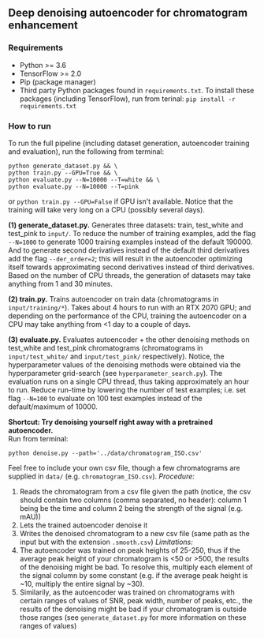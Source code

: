 ## Deep denoising autoencoder for chromatogram enhancement

### Requirements
* Python >= 3.6
* TensorFlow >= 2.0
* Pip (package manager)
* Third party Python packages found in `requirements.txt`. To install these packages (including TensorFlow), run from terinal: `pip install -r requirements.txt`

### How to run
To run the full pipeline (including dataset generation, autoencoder training and evaluation), run the following from terminal:
```
python generate_dataset.py && \
python train.py --GPU=True && \
python evaluate.py --N=10000 --T=white && \
python evaluate.py --N=10000 --T=pink
```
or `python train.py --GPU=False` if GPU isn't available. Notice that the training will take very long on a CPU (possibly several days).

**(1) generate_dataset.py.** Generates three datasets: train, test\_white and test\_pink to `input/`. To reduce the number of training examples, add the flag `--N=1000` to generate 1000 training examples instead of the default 190000. And to generate second derivatives instead of the default third derivatives add the flag `--der_order=2`; this will result in the autoencoder optimizing itself towards approximating second derivatives instead of third derivatives. Based on the number of CPU threads, the generation of datasets may take anything from 1 and 30 minutes.

**(2) train.py.** Trains autoencoder on train data (chromatograms in `input/training/*`). Takes about 4 hours to run with an RTX 2070 GPU; and depending on the performance of the CPU, training the autoencoder on a CPU may take anything from <1 day to a couple of days.

**(3) evaluate.py.** Evaluates autoencoder + the other denoising methods on test\_white and test\_pink chromatograms (chromatograms in `input/test_white/` and `input/test_pink/` respectively). Notice, the hyperparameter values of the denoising methods were obtained via the hyperparameter grid-search (see `hyperparameter_search.py`). The evaluation runs on a single CPU thread, thus taking approximately an hour to run. Reduce run-time by lowering the number of test examples; i.e. set flag `--N=100` to evaluate on 100 test examples instead of the default/maximum of 10000.

**Shortcut: Try denoising yourself right away with a pretrained autoencoder.**<br>
Run from terminal:
```
python denoise.py --path='../data/chromatogram_ISO.csv'
```
Feel free to include your own csv file, though a few chromatograms are supplied in `data/` (e.g. `chromatogram_ISO.csv`).
*Procedure:*<br>
1. Reads the chromatogram from a csv file given the path (notice, the csv should contain two columns (comma separated, no header): column 1 being be the time and column 2 being the strength of the signal (e.g. mAU))
2. Lets the trained autoencoder denoise it
3. Writes the denoised chromatogram to a new csv file (same path as the input but with the extension `.smooth.csv`)
*Limitations:*<br>
1. The autoencoder was trained on peak heights of 25-250, thus if the average peak height of your chromatogram is <50 or >500, the results of the denoising might be bad. To resolve this, multiply each element of the signal column by some constant (e.g. if the average peak height is ~10, multiply the entire signal by ~30).
2. Similarily, as the autoencoder was trained on chromatograms with certain ranges of values of SNR, peak width, number of peaks, etc., the results of the denoising might be bad if your chromatogram is outside those ranges (see `generate_dataset.py` for more information on these ranges of values)
